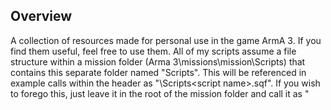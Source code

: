 ## Overview
A collection of resources made for personal use in the game ArmA 3. If you find them useful, feel free to use them. All of my scripts assume a file structure within a mission folder (Arma 3\missions\mission\Scripts) that contains this separate folder named "Scripts". This will be referenced in example calls within the header as "\Scripts\<script name>.sqf". If you wish to forego this, just leave it in the root of the mission folder and call it as "<script name>.sqf". This, however, is not recommended for organizational purposes. I also hope to integrate these into modules at some point, but that is for a later date.

## List of scripts:                                                                                                             
GaRDS - Gavin's ace Random Damage System                                                                                   
TPBVS - Teleport Behind Vehicle System                                                                                     
GICS - Gavin's Improved Crash System (WIP)                                                                                 

                                                                                                                           

## List of resources:                                                                                                         
description.ext Template                                                                                                   
Example File Structure                                                                                                     
